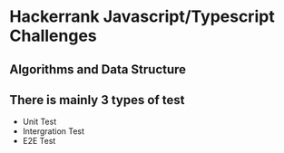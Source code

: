 # Hackerrank Javascript/Typescript Challenges

## Algorithms and Data Structure

## There is mainly 3 types of test

- Unit Test
- Intergration Test
- E2E Test
